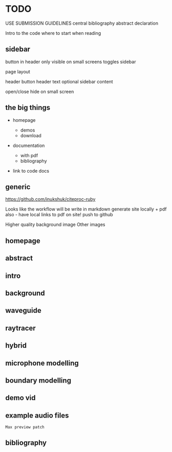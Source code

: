 # TODO

USE SUBMISSION GUIDELINES
    central bibliography
    abstract
    declaration

Intro to the code
    where to start when reading

## sidebar

button in header
    only visible on small screens 
    toggles sidebar

page layout

header
    button
    header text
optional sidebar
content

open/close
hide on small screen

## the big things

* homepage
    * demos
    * download

* documentation
    * with pdf
    * bibliography

* link to code docs

## generic

https://github.com/inukshuk/citeproc-ruby

Looks like the workflow will be
    write in markdown
    generate site locally
        + pdf also - have local links to pdf on site!
    push to github

Higher quality background image
Other images

## homepage

## abstract
## intro
## background

## waveguide

## raytracer

## hybrid

## microphone modelling

## boundary modelling

## demo vid

## example audio files
    Max preview patch

## bibliography
